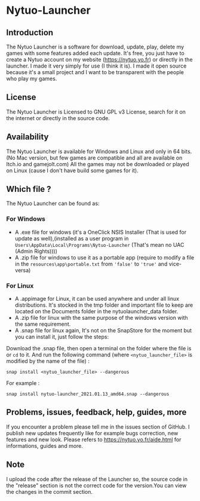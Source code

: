 # Nytuo-Launcher

## Introduction
 
The Nytuo Launcher is a software for download, update, play, delete my games with some features added each update.
It's free, you just have to create a Nytuo account on my website (https://nytuo.yo.fr) or directly in the launcher.
I made it very simply for use (I think it is).
I made it open source because it's a small project and I want to be transparent with the people who play my games.

## License
The Nytuo Launcher is Licensed to GNU GPL v3 License, search for it on the internet or directly in the source code.

## Availability
The Nytuo Launcher is available for Windows and Linux and only in 64 bits. (No Mac version, but few games are compatible and all are available on Itch.io and gamejolt.com) 
All the games may not be downloaded or played on Linux (cause I don't have build some games for it).

## Which file ?
The Nytuo Launcher can be found as:
### For Windows
- A .exe file for windows (it's a OneClick NSIS Installer (That is used for update as well),(installed as a user program in ```Users\AppData\Local\Programs\Nytuo-Launcher``` (That's mean no UAC (Admin Rights))))
- A .zip file for windows to use it as a portable app (require to modify a file in the ```resources\app\portable.txt``` from ```'false'``` to ```'true'``` and vice-versa)
### For Linux
- A .appimage for Linux, it can be used anywhere and under all linux distributions. It's stocked in the tmp folder and important file to keep are located on the Documents folder in the nytuolauncher_data folder.
- A .zip file for linux with the same purpose of the windows version with the same requirement.
- A .snap file for linux again, It's not on the SnapStore for the moment but you can install it, just follow the steps:

Download the .snap file, then open a terminal on the folder where the file is or ```cd``` to it. And run the following command (where ```<nytuo_launcher_file>``` is modified by the name of the file) :

```
snap install <nytuo_launcher_file> --dangerous
```

For example :
```
snap install nytuo-launcher_2021.01.13_amd64.snap --dangerous
```
## Problems, issues, feedback, help, guides, more
If you encounter a problem please tell me in the issues section of GitHub.
I publish new updates frequently like for example bugs correction, new features and new look.
Please refers to https://nytuo.yo.fr/aide.html for informations, guides and more.

## Note 
I upload the code after the release of the Launcher so, the source code in the "release" section is not the correct code for the version.You can view the changes in the commit section.
